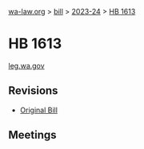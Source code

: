 [wa-law.org](/) > [bill](/bill/) > [2023-24](/bill/2023-24/) > [HB 1613](/bill/2023-24/hb/1613/)

# HB 1613
[leg.wa.gov](https://app.leg.wa.gov/billsummary?BillNumber=1613&Year=2023&Initiative=false)

## Revisions
* [Original Bill](1/)

## Meetings